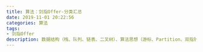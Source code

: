 ```yaml
---
title: 算法：剑指Offer-分类汇总
date: 2019-11-01 20:22:56
categories: 算法
tags: 
- 剑指Offer
description: 数据结构（栈、队列、链表、二叉树）、算法思想（游标、Partition、双指针、滑动窗口、动态规划、贪心、回溯）
---
```

